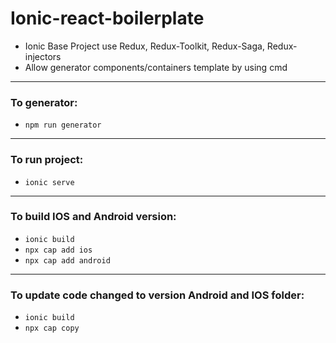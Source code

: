# Ionic-react-boilerplate
* Ionic Base Project use Redux, Redux-Toolkit, Redux-Saga, Redux-injectors
* Allow generator components/containers template by using cmd

***

### To generator: 
* `npm run generator`

***

### To run project: 
* `ionic serve`


***

### To build IOS and Android version: 
* `ionic build`
* `npx cap add ios`
* `npx cap add android`

***


### To update code changed to version Android and IOS folder:
* `ionic build`
* `npx cap copy`
